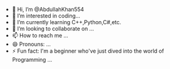 - 👋 Hi, I’m @AbdullahKhan554
- 👀 I’m interested in coding...
- 🌱 I’m currently learning C++,Python,C#,etc.
- 💞️ I’m looking to collaborate on ...
- 📫 How to reach me ...
- 😄 Pronouns: ...
- ⚡ Fun fact: I'm a beginner who've just dived into the world of Programming ...

<!---
AbdullahKhan554/AbdullahKhan554 is a ✨ special ✨ repository because its `README.md` (this file) appears on your GitHub profile.
You can click the Preview link to take a look at your changes.
--->
